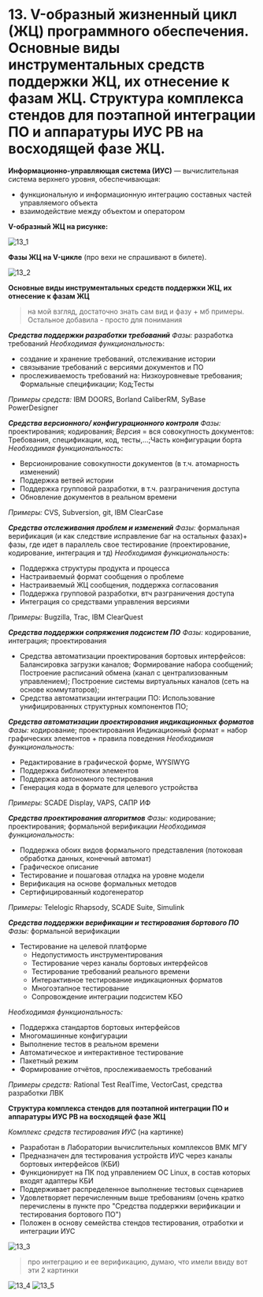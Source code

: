 # 13. V-образный жизненный цикл (ЖЦ) программного обеспечения. Основные виды инструментальных средств поддержки ЖЦ, их отнесение к фазам ЖЦ. Структура комплекса стендов для поэтапной интеграции ПО и аппаратуры ИУС РВ на восходящей фазе ЖЦ.

**Информационно-управляющая система (ИУС)** — вычислительная система верхнего уровня, обеспечивающая:

- функциональную и информационную интеграцию составных частей управляемого объекта
-  взаимодействие между объектом и оператором

**V-образный ЖЦ на рисунке:**

<img src=".\img\13_1.PNG" alt="13_1" style="zoom: 100%;" />

**Фазы ЖЦ на V-цикле** (про вехи не спрашивают в билете).

<img src=".\img\13_2.PNG" alt="13_2" style="zoom: 100%;" />



**Основные виды инструментальных средств поддержки ЖЦ, их отнесение к фазам ЖЦ**

> на мой взгляд, достаточно знать сам вид и фазу + мб примеры. Остальное добавила - просто для понимания

***Средства поддержки разработки требований***
*Фазы:* разработка требований
*Необходимая функциональность*:

- создание и хранение требований, отслеживание истории
- связывание требований с версиями документов и ПО
- прослеживаемость требований на: Низкоуровневые требования; Формальные спецификации; Код;Тесты

*Примеры средств:* IBM DOORS, Borland CaliberRM, SyBase PowerDesigner

***Средства версионного/ конфигурационного контроля***
*Фазы:* проектирования; кодирования;
*Версия* = вся совокупность документов: Требования, спецификации, код, тесты,…;Часть конфигурации борта
*Необходимая функциональность*:

- Версионирование совокупности документов (в т.ч. атомарность изменений)
- Поддержка ветвей истории
- Поддержка групповой разработки, в т.ч. разграничения доступа
- Обновление документов в реальном времени

*Примеры:* CVS, Subversion, git, IBM ClearCase

***Средства отслеживания проблем и изменений***
*Фазы:* формальная верификация (и как следствие исправление баг на остальных фазах)+ фазы, где идет в параллель свое тестирование (проектирование, кодирование, интеграция и тд)
*Необходимая функциональность*:

- Поддержка структуры продукта и процесса
- Настраиваемый формат сообщения о проблеме
- Настраиваемый ЖЦ сообщения, поддержка согласования
- Поддержка групповой разработки, втч разграничения доступа
- Интеграция со средствами управления версиями

*Примеры:* Bugzilla, Trac, IBM ClearQuest

***Средства поддержки сопряжения подсистем ПО***
*Фазы:* кодирование, интеграция; проектирования

- Средства автоматизации проектирования бортовых интерфейсов: Балансировка загрузки каналов; Формирование набора сообщений; Построение расписаний обмена (канал с централизованным управлением); Построение системы виртуальных каналов (сеть на основе коммутаторов);
- Средства автоматизации интеграции ПО: Использование унифицированных структурных компонентов ПО; 

***Средства автоматизации проектирования индикационных форматов***
*Фазы:* кодирование; проектирования
Индикационный формат = набор графических элементов + правила поведения
*Необходимая функциональность:*

- Редактирование в графической форме, WYSIWYG
- Поддержка библиотеки элементов
- Поддержка автономного тестирования
- Генерация кода в формате для целевого устройства

*Примеры:* SCADE Display, VAPS, САПР ИФ

***Средства проектирования алгоритмов***
*Фазы:* кодирование; проектирования; формальной верификации
*Необходимая функциональность*:

- Поддержка обоих видов формального представления (потоковая обработка данных, конечный автомат)
- Графическое описание
- Тестирование и пошаговая отладка на уровне модели
- Верификация на основе формальных методов
- Сертифицированный кодогенератор

*Примеры:* Telelogic Rhapsody, SCADE Suite, Simulink

***Средства поддержки верификации и тестирования бортового ПО***
*Фазы:* формальной верификации

- Тестирование на целевой платформе
  - Недопустимость инструментирования
  - Тестирование через каналы бортовых интерфейсов
  - Тестирование требований реального времени
  - Интерактивное тестирование индикационных форматов
  - Многоэтапное тестирование
  - Сопровождение интеграции подсистем КБО

*Необходимая функциональность:*

- Поддержка стандартов бортовых интерфейсов
- Многомашинные конфигурации
- Выполнение тестов в реальном времени
- Автоматическое и интерактивное тестирование
- Пакетный режим
- Формирование отчётов, прослеживаемость требований

*Примеры средств:* Rational Test RealTime, VectorCast, средства разработки ЛВК

**Структура комплекса стендов для поэтапной интеграции ПО и аппаратуры ИУС РВ на восходящей фазе ЖЦ**

*Комплекс средств тестирования ИУС* (на картинке)

- Разработан в Лаборатории вычислительных комплексов ВМК МГУ
- Предназначен для тестирования устройств ИУС через каналы бортовых интерфейсов (КБИ)
- Функционирует на ПК под управлением ОС Linux, в состав которых входят адаптеры КБИ
- Поддерживает распределенное выполнение тестовых сценариев
- Удовлетворяет перечисленным выше требованиям (очень кратко перечислены в пункте про "Средства поддержки верификации и тестирования бортового ПО")
- Положен в основу семейства стендов тестирования, отработки и интеграции ИУС

<img src=".\img\13_3.PNG" alt="13_3" style="zoom:100%;" />

> про интеграцию и ее верификацию, думаю, что имели ввиду вот эти 2 картинки

<img src=".\img\13_4.PNG" alt="13_4" style="zoom:100%;" />

<img src=".\img\13_5.PNG" alt="13_5" style="zoom: 100%;" />